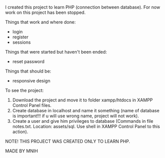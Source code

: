 I created this project to learn PHP (connection between database). For now work on this project has been stopped.

Things that work and where done:

- login
- register
- sessions

Things that were started but haven't been ended:

- reset password

Things that should be:

- responsive design

To see the project:

1. Download the project and move it to folder xampp/htdocs in XAMPP Control Panel files.
2. Create database in localhost and name it something (name of database is important!!! if u will use wrong name, project will not work).
3. Create a user and give him privileges to database (Commands in file notes.txt. Location: assets/sql. Use shell in XAMPP Control Panel to this action).

NOTE!
THIS PROJECT WAS CREATED ONLY TO LEARN PHP.


MADE BY MNIH
